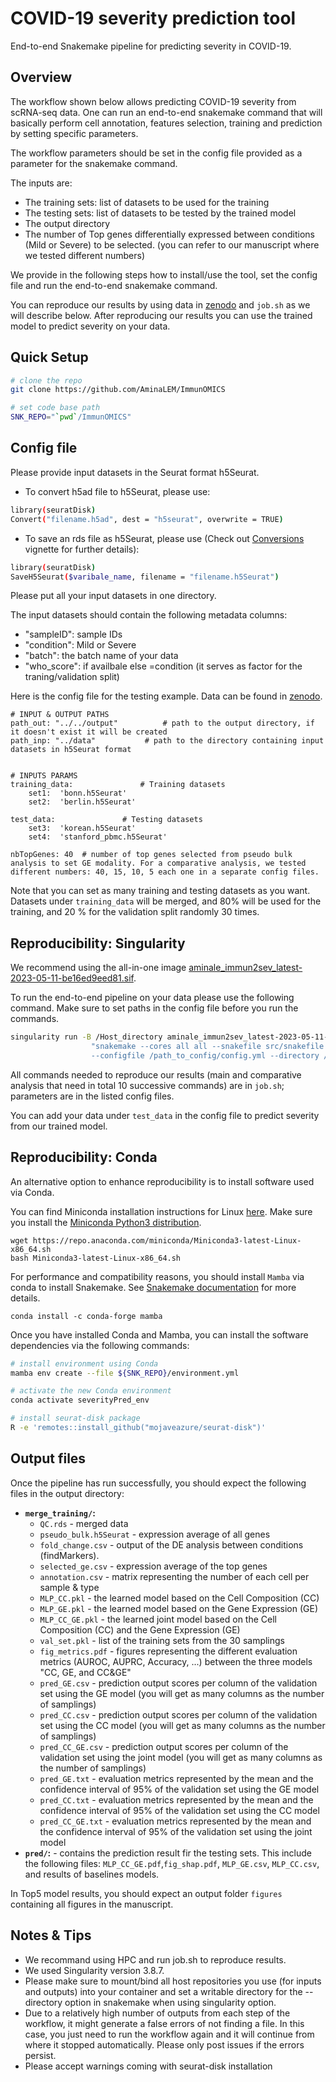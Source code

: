 COVID-19 severity prediction tool
================================

End-to-end Snakemake pipeline for predicting severity in COVID-19.


Overview
--------

The workflow shown below allows predicting COVID-19 severity from scRNA-seq data. One can run an end-to-end snakemake command that will basically perform cell annotation, features selection, training and prediction by setting specific parameters.

The workflow parameters should be set in the config file provided as a parameter for the snakemake command. 

The inputs are: 

- The training sets: list of datasets to be used for the training
- The testing sets: list of datasets to be tested by the trained model
- The output directory
- The number of Top genes differentially expressed between conditions (Mild or Severe) to be selected. (you can refer to our manuscript where we tested different numbers)

We provide in the following steps how to install/use the tool, set the config file and run the end-to-end snakemake command.

You can reproduce our results by using data in [zenodo](https://doi.org/10.5281/zenodo.7928637) and `job.sh` as we will describe below.
After reproducing our results you can use the trained model to predict severity on your data.

Quick Setup
-----------

```bash
# clone the repo
git clone https://github.com/AminaLEM/ImmunOMICS

# set code base path
SNK_REPO="`pwd`/ImmunOMICS"

```

Config file
-----------
Please provide input datasets in the Seurat format h5Seurat. 

* To convert h5ad file to h5Seurat, please use:

```bash
library(seuratDisk)
Convert("filename.h5ad", dest = "h5seurat", overwrite = TRUE)
```
* To save  an rds file as h5Seurat, please use (Check out [Conversions](https://mojaveazure.github.io/seurat-disk/articles/convert-anndata.html) vignette for further details):

```bash
library(seuratDisk)
SaveH5Seurat($varibale_name, filename = "filename.h5Seurat")
```

Please put all your input datasets in one directory. 

The input datasets should contain the following metadata columns: 
* "sampleID": sample IDs
* "condition": Mild or Severe
* "batch": the batch name of your data
* "who_score": if availbale else =condition (it serves as factor for the traning/validation split)

Here is the config file for the testing example. Data can be found in [zenodo](https://doi.org/10.5281/zenodo.7928637).


```
# INPUT & OUTPUT PATHS
path_out: "../../output"          # path to the output directory, if it doesn't exist it will be created 
path_inp: "../data"           # path to the directory containing input datasets in h5Seurat format


# INPUTS PARAMS
training_data:               # Training datasets
    set1:  'bonn.h5Seurat'        
    set2:  'berlin.h5Seurat'        
    
test_data:               # Testing datasets
    set3:  'korean.h5Seurat'        
    set4:  'stanford_pbmc.h5Seurat'   
    
nbTopGenes: 40  # number of top genes selected from pseudo bulk analysis to set GE modality. For a comparative analysis, we tested different numbers: 40, 15, 10, 5 each one in a separate config files.

```
Note that you can set as many training and testing datasets as you want. Datasets under `training_data` will be merged, and 80% will be used for the training, and 20 % for the validation split randomly 30 times. 

Reproducibility: Singularity
----------------------------

We recommend using the all-in-one image [aminale_immun2sev_latest-2023-05-11-be16ed9eed81.sif](https://doi.org/10.5281/zenodo.7928637).

To run the end-to-end pipeline on your data please use the following command. Make sure to set paths in the config file before you run the commands.

```bash 
singularity run -B /Host_directory aminale_immun2sev_latest-2023-05-11-be16ed9eed81.sif \
                  "snakemake --cores all all --snakefile src/snakefile  \
                  --configfile /path_to_config/config.yml --directory /writable_directory"
```

All commands needed to reproduce our results (main and comparative analysis that need in total 10 successive commands) are in `job.sh`; parameters are in the listed config files.

You can add your data under `test_data` in the config file to predict severity from our trained model.


Reproducibility: Conda   
----------------------

An alternative option to enhance reproducibility is to install software used via Conda.

You can find Miniconda installation instructions for Linux [here](https://docs.conda.io/projects/conda/en/latest/user-guide/install/linux.html).
Make sure you install the [Miniconda Python3 distribution](https://docs.conda.io/en/latest/miniconda.html#linux-installers).
```
wget https://repo.anaconda.com/miniconda/Miniconda3-latest-Linux-x86_64.sh
bash Miniconda3-latest-Linux-x86_64.sh
```
For performance and compatibility reasons, you should install `Mamba` via conda to install Snakemake. See [Snakemake documentation](https://snakemake.readthedocs.io/en/stable/getting_started/installation.html) for more details.
```
conda install -c conda-forge mamba
```
Once you have installed Conda and Mamba, you can install the software dependencies via the following commands:

```bash
# install environment using Conda
mamba env create --file ${SNK_REPO}/environment.yml

# activate the new Conda environment
conda activate severityPred_env

# install seurat-disk package
R -e 'remotes::install_github("mojaveazure/seurat-disk")'
```

Output files
-----------------------

Once the pipeline has run successfully, you should expect the following files in the output directory:
*   **`merge_training/`:**
    *   `QC.rds` - merged data
    *   `pseudo_bulk.h5Seurat` - expression average of all genes
    *   `fold_change.csv` - output of the DE analysis between conditions (findMarkers). 
    *   `selected_ge.csv` - expression average of the top genes
    *   `annotation.csv` - matrix representing the number of each cell per sample & type
    *   `MLP_CC.pkl` - the learned model based on the Cell Composition (CC)
    *   `MLP_GE.pkl` - the learned model based on the Gene Expression (GE)
    *   `MLP_CC_GE.pkl` - the learned joint model based on the Cell Composition (CC) and the Gene Expression (GE)
    *   `val_set.pkl` - list of the training sets from the 30 samplings
    *   `fig_metrics.pdf` - figures representing the different evaluation metrics (AUROC, AUPRC, Accuracy, ...) between the three models "CC, GE, and CC&GE"
    *   `pred_GE.csv` - prediction output scores per column of the validation set using the GE model (you will get as many columns as the number of samplings)
    *   `pred_CC.csv` - prediction output scores per column of the validation set using the CC model (you will get as many columns as the number of samplings)
    *   `pred_CC_GE.csv` - prediction output scores per column of the validation set using the joint model (you will get as many columns as the number of samplings)
    *   `pred_GE.txt` - evaluation metrics represented by the mean and the confidence interval of 95% of the validation set using the GE model
    *   `pred_CC.txt` - evaluation metrics represented by the mean and the confidence interval of 95% of the validation set using the CC model
    *   `pred_CC_GE.txt` - evaluation metrics represented by the mean and the confidence interval of 95% of the validation set using the joint model
*   **`pred/`:** - contains the prediction result fir the testing sets. This include the following files: `MLP_CC_GE.pdf`,`fig_shap.pdf`, `MLP_GE.csv`, `MLP_CC.csv`, and results of baselines models.

In Top5 model results, you should expect an output folder `figures` containing all figures in the manuscript.


Notes & Tips
------------
- We recommand using HPC and run job.sh to reproduce results.
- We used Singularity version 3.8.7.
- Please make sure to mount/bind all host repositories you use (for inputs and outputs) into your container and set a writable directory for the --directory option in snakemake when using singularity option.   
- Due to a relatively high number of outputs from each step of the workflow, it might generate a false errors of not finding a file. In this case, you just need to run the workflow again and it will continue from where it stopped automatically. Please only post issues if the errors persist.
- Please accept warnings coming with seurat-disk installation
